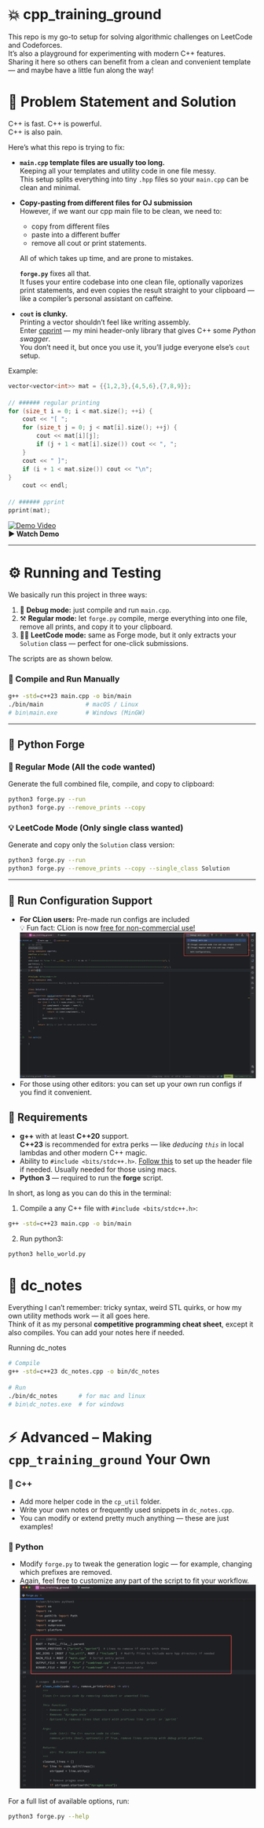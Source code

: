 # 💥 cpp_training_ground

This repo is my go-to setup for solving algorithmic challenges on LeetCode and Codeforces.  
It’s also a playground for experimenting with modern C++ features.  
Sharing it here so others can benefit from a clean and convenient template — and maybe have a little fun along the way!

# 📝  Problem Statement and Solution
C++ is fast. C++ is powerful.  
C++ is also pain.

Here’s what this repo is trying to fix:

- **`main.cpp` template files are usually too long.**  
  Keeping all your templates and utility code in one file messy.  
  This setup splits everything into tiny `.hpp` files so your `main.cpp` can be clean and minimal.

- **Copy-pasting from different files for OJ submission**  
  However, if we want our cpp main file to be clean, we need to:
    - copy from different files
    - paste into a different buffer
    - remove all cout or print statements. 
    
  All of which takes up time, and are prone to mistakes. 
    
    
  **`forge.py`** fixes all that.  
      It fuses your entire codebase into one clean file, optionally vaporizes print statements, and even copies the result straight to your clipboard — like a compiler’s personal assistant on caffeine.


- **`cout` is clunky.**  
  Printing a vector shouldn’t feel like writing assembly.  
  Enter [cpprint](https://github.com/dcchan98/cpprint) — my mini header-only library that gives C++ some *Python swagger*.  
  You don’t need it, but once you use it, you’ll judge everyone else’s `cout` setup.

Example:

```cpp
vector<vector<int>> mat = {{1,2,3},{4,5,6},{7,8,9}};

// ###### regular printing
for (size_t i = 0; i < mat.size(); ++i) {
    cout << "[ ";
    for (size_t j = 0; j < mat[i].size(); ++j) {
        cout << mat[i][j];
        if (j + 1 < mat[i].size()) cout << ", ";
    }
    cout << " ]";
    if (i + 1 < mat.size()) cout << "\n";
}
    cout << endl;
    
// ###### pprint 
pprint(mat);
```

[![Demo Video](https://img.youtube.com/vi/jbv2QQTHM5w/0.jpg)](https://youtu.be/jbv2QQTHM5w)  
**▶️ Watch Demo**

---

# ⚙️ Running and Testing

We basically run this project in three ways:

1. 🧩 **Debug mode:** just compile and run `main.cpp`.
2. ⚒️ **Regular mode:** let `forge.py` compile, merge everything into one file, remove all prints, and copy it to your clipboard.
3. 🧙‍♂️ **LeetCode mode:** same as Forge mode, but it only extracts your `Solution` class — perfect for one-click submissions. 

The scripts are as shown below.

### 🧩 Compile and Run Manually
```bash
g++ -std=c++23 main.cpp -o bin/main
./bin/main            # macOS / Linux
# bin\main.exe        # Windows (MinGW)
```
---
## 🐍 Python Forge
### 🔧 Regular Mode (All the code wanted)
Generate the full combined file, compile, and copy to clipboard:
```bash
python3 forge.py --run
python3 forge.py --remove_prints --copy
```
### 💡 LeetCode Mode (Only single class wanted)
Generate and copy only the `Solution` class version:
```bash
python3 forge.py --run
python3 forge.py --remove_prints --copy --single_class Solution
```
---
## 🧠 Run Configuration Support 
- **For CLion users:** Pre-made run configs are included  
 💡 Fun fact: CLion is now [free for non-commercial use!](https://blog.jetbrains.com/clion/2025/05/clion-is-now-free-for-non-commercial-use/)
  ![clion_run_configs.png](images/clion_run_configs.png)  
- For those using other editors: you can set up your own run configs if you find it convenient.


## 🧰 Requirements

- **g++** with at least **C++20** support.  
  **C++23** is recommended for extra perks — like *deducing `this`* in local lambdas and other modern C++ magic.
- Ability to `#include <bits/stdc++.h>`. [Follow this](https://www.youtube.com/watch?v=3wMR7RCDgYw) to set up the header file if needed. Usually needed for those using macs. 
- **Python 3** — required to run the **forge** script.

In short, as long as you can do this in the terminal:

1. Compile a any C++ file with `#include <bits/stdc++.h>`:
```bash
g++ -std=c++23 main.cpp -o bin/main
```
2. Run python3:
```bash
python3 hello_world.py
```


# 📝 dc_notes 

Everything I can’t remember: tricky syntax, weird STL quirks, or how my own utility methods work — it all goes here.  
Think of it as my personal **competitive programming cheat sheet**, except it also compiles. You can add your notes here if needed.

Running dc_notes
```bash
# Compile
g++ -std=c++23 dc_notes.cpp -o bin/dc_notes

# Run
./bin/dc_notes      # for mac and linux
# bin\dc_notes.exe  # for windows
```

# ⚡ Advanced – Making `cpp_training_ground` Your Own

### 🧩 C++
- Add more helper code in the `cp_util` folder.
- Write your own notes or frequently used snippets in `dc_notes.cpp`.
- You can modify or extend pretty much anything — these are just examples!

### 🐍 Python
- Modify `forge.py` to tweak the generation logic — for example, changing which prefixes are removed.
- Again, feel free to customize any part of the script to fit your workflow.
![img.png](images/python_configs.png)

For a full list of available options, run:

```bash
python3 forge.py --help
```


